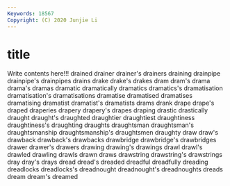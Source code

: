 ```yaml
---
Keywords: 18567
Copyright: (C) 2020 Junjie Li
---
```


# title

Write contents here!!!
drained 
drainer 
drainer's 
drainers 
draining 
drainpipe
drainpipe's 
drainpipes 
drains 
drake 
drake's 
drakes 
dram 
dram's 
drama 
drama's
dramas 
dramatic 
dramatically 
dramatics 
dramatics's 
dramatisation 
dramatisation's 
dramatisations 
dramatise 
dramatised
dramatises 
dramatising 
dramatist 
dramatist's 
dramatists 
drams 
drank 
drape 
drape's 
draped
draperies 
drapery 
drapery's 
drapes 
draping 
drastic 
drastically 
draught 
draught's 
draughted
draughtier 
draughtiest 
draughtiness 
draughtiness's 
draughting 
draughts 
draughtsman 
draughtsman's 
draughtsmanship 
draughtsmanship's
draughtsmen 
draughty 
draw 
draw's 
drawback 
drawback's 
drawbacks 
drawbridge 
drawbridge's 
drawbridges
drawer 
drawer's 
drawers 
drawing 
drawing's 
drawings 
drawl 
drawl's 
drawled 
drawling
drawls 
drawn 
draws 
drawstring 
drawstring's 
drawstrings 
dray 
dray's 
drays 
dread
dread's 
dreaded 
dreadful 
dreadfully 
dreading 
dreadlocks 
dreadlocks's 
dreadnought 
dreadnought's 
dreadnoughts
dreads 
dream 
dream's 
dreamed 
